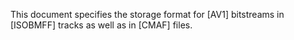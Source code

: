This document specifies the storage format for [AV1] bitstreams in [ISOBMFF] tracks as well as in [CMAF] files.